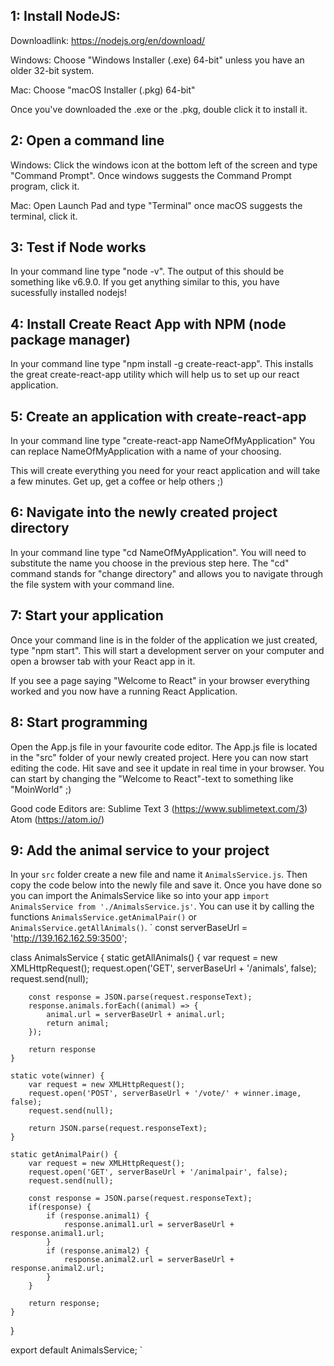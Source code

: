 ## 1: Install NodeJS:
Downloadlink:
https://nodejs.org/en/download/

Windows:
Choose "Windows Installer (.exe) 64-bit" unless you have an older 32-bit system.

Mac:
Choose "macOS Installer (.pkg) 64-bit"

Once you've downloaded the .exe or the .pkg, double click it to install it.

## 2: Open a command line

Windows:
Click the windows icon at the bottom left of the screen and type "Command Prompt".
Once windows suggests the Command Prompt program, click it.

Mac:
Open Launch Pad and type "Terminal" once macOS suggests the terminal, click it.

## 3: Test if Node works
In your command line type "node -v".
The output of this should be something like v6.9.0.
If you get anything similar to this, you have sucessfully installed nodejs!

## 4: Install Create React App with NPM (node package manager)
In your command line type "npm install -g create-react-app".
This installs the great create-react-app utility which will help us to set up our react application.

## 5: Create an application with create-react-app
In your command line type "create-react-app NameOfMyApplication"
You can replace NameOfMyApplication with a name of your choosing.

This will create everything you need for your react application and will take a few minutes.
Get up, get a coffee or help others ;)

## 6: Navigate into the newly created project directory
In your command line type "cd NameOfMyApplication".
You will need to substitute the name you choose in the previous step here.
The "cd" command stands for "change directory" and allows you to navigate through the file system with your command line.

## 7: Start your application
Once your command line is in the folder of the application we just created, type "npm start".
This will start a development server on your computer and open a browser tab with your React app in it.

If you see a page saying "Welcome to React" in your browser everything worked and you now have a running React Application.

## 8: Start programming
Open the App.js file in your favourite code editor.
The App.js file is located in the "src" folder of your newly created project.
Here you can now start editing the code. Hit save and see it update in real time in your browser.
You can start by changing the "Welcome to React"-text to something like "MoinWorld" ;)

Good code Editors are:
Sublime Text 3 (https://www.sublimetext.com/3)
Atom (https://atom.io/)

## 9: Add the animal service to your project
In your `src` folder create a new file and name it `AnimalsService.js`.
Then copy the code below into the newly file and save it.
Once you have done so you can import the AnimalsService like so into your app `import AnimalsService from './AnimalsService.js'`.
You can use it by calling the functions `AnimalsService.getAnimalPair()` or `AnimalsService.getAllAnimals()`.
`
const serverBaseUrl = 'http://139.162.162.59:3500';

class AnimalsService {
    static getAllAnimals() {
        var request = new XMLHttpRequest();
        request.open('GET', serverBaseUrl + '/animals', false);
        request.send(null);

        const response = JSON.parse(request.responseText);
        response.animals.forEach((animal) => {
            animal.url = serverBaseUrl + animal.url;
            return animal;
        });

        return response
    }

    static vote(winner) {
        var request = new XMLHttpRequest();
        request.open('POST', serverBaseUrl + '/vote/' + winner.image, false);
        request.send(null);

        return JSON.parse(request.responseText);
    }

    static getAnimalPair() {
        var request = new XMLHttpRequest();
        request.open('GET', serverBaseUrl + '/animalpair', false);
        request.send(null);

        const response = JSON.parse(request.responseText);
        if(response) {
            if (response.animal1) {
                response.animal1.url = serverBaseUrl + response.animal1.url;
            }
            if (response.animal2) {
                response.animal2.url = serverBaseUrl + response.animal2.url;
            }
        }

        return response;
    }
}

export default AnimalsService;
`
